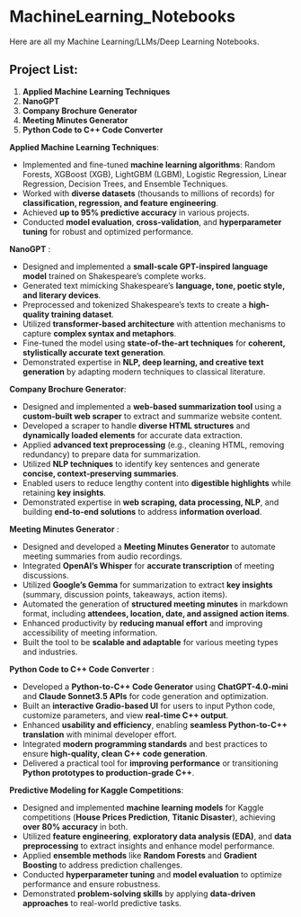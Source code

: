 
# MachineLearning_Notebooks  
Here are all my Machine Learning/LLMs/Deep Learning Notebooks.  

## Project List:  
1. **Applied Machine Learning Techniques**  
2. **NanoGPT**  
3. **Company Brochure Generator**  
4. **Meeting Minutes Generator**  
5. **Python Code to C++ Code Converter**

**Applied Machine Learning Techniques**:
- Implemented and fine-tuned **machine learning algorithms**: Random Forests, XGBoost (XGB), LightGBM (LGBM), Logistic Regression, Linear Regression, Decision Trees, and Ensemble Techniques.  
- Worked with **diverse datasets** (thousands to millions of records) for **classification, regression, and feature engineering**.  
- Achieved **up to 95% predictive accuracy** in various projects.  
- Conducted **model evaluation**, **cross-validation**, and **hyperparameter tuning** for robust and optimized performance.  

**NanoGPT** :
- Designed and implemented a **small-scale GPT-inspired language model** trained on Shakespeare’s complete works.  
- Generated text mimicking Shakespeare’s **language, tone, poetic style, and literary devices**.  
- Preprocessed and tokenized Shakespeare’s texts to create a **high-quality training dataset**.  
- Utilized **transformer-based architecture** with attention mechanisms to capture **complex syntax and metaphors**.  
- Fine-tuned the model using **state-of-the-art techniques** for **coherent, stylistically accurate text generation**.  
- Demonstrated expertise in **NLP, deep learning, and creative text generation** by adapting modern techniques to classical literature.

**Company Brochure Generator**:
- Designed and implemented a **web-based summarization tool** using a **custom-built web scraper** to extract and summarize website content.  
- Developed a scraper to handle **diverse HTML structures** and **dynamically loaded elements** for accurate data extraction.  
- Applied **advanced text preprocessing** (e.g., cleaning HTML, removing redundancy) to prepare data for summarization.  
- Utilized **NLP techniques** to identify key sentences and generate **concise, context-preserving summaries**.  
- Enabled users to reduce lengthy content into **digestible highlights** while retaining **key insights**.  
- Demonstrated expertise in **web scraping, data processing, NLP**, and building **end-to-end solutions** to address **information overload**.

 **Meeting Minutes Generator** :
- Designed and developed a **Meeting Minutes Generator** to automate meeting summaries from audio recordings.  
- Integrated **OpenAI’s Whisper** for **accurate transcription** of meeting discussions.  
- Utilized **Google’s Gemma** for summarization to extract **key insights** (summary, discussion points, takeaways, action items).  
- Automated the generation of **structured meeting minutes** in markdown format, including **attendees, location, date, and assigned action items**.  
- Enhanced productivity by **reducing manual effort** and improving accessibility of meeting information.  
- Built the tool to be **scalable and adaptable** for various meeting types and industries.

  
**Python Code to C++ Code Converter** :
- Developed a **Python-to-C++ Code Generator** using **ChatGPT-4.0-mini** and **Claude Sonnet3.5 APIs** for code generation and optimization.  
- Built an **interactive Gradio-based UI** for users to input Python code, customize parameters, and view **real-time C++ output**.  
- Enhanced **usability and efficiency**, enabling **seamless Python-to-C++ translation** with minimal developer effort.  
- Integrated **modern programming standards** and best practices to ensure **high-quality, clean C++ code generation**.  
- Delivered a practical tool for **improving performance** or transitioning **Python prototypes to production-grade C++**.
  
**Predictive Modeling for Kaggle Competitions**:
- Designed and implemented **machine learning models** for Kaggle competitions (**House Prices Prediction**, **Titanic Disaster**), achieving **over 80% accuracy** in both.  
- Utilized **feature engineering**, **exploratory data analysis (EDA)**, and **data preprocessing** to extract insights and enhance model performance.  
- Applied **ensemble methods** like **Random Forests** and **Gradient Boosting** to address prediction challenges.  
- Conducted **hyperparameter tuning** and **model evaluation** to optimize performance and ensure robustness.  
- Demonstrated **problem-solving skills** by applying **data-driven approaches** to real-world predictive tasks.

  
  

